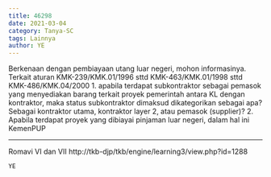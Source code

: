 ```yaml
---
title: 46298
date: 2021-03-04
category: Tanya-SC
tags: Lainnya
author: YE
---
```


Berkenaan dengan pembiayaan utang luar negeri, mohon informasinya. Terkait aturan KMK-239/KMK.01/1996 sttd KMK-463/KMK.01/1998 sttd KMK-486/KMK.04/2000 1. apabila terdapat subkontraktor sebagai pemasok yang menyediakan barang terkait proyek pemerintah antara KL dengan kontraktor, maka status subkontraktor dimaksud dikategorikan sebagai apa? Sebagai kontraktor utama, kontraktor layer 2, atau pemasok (supplier)? 2. Apabila terdapat proyek yang dibiayai pinjaman luar negeri, dalam hal ini KemenPUP

---

Romavi VI dan VII http://tkb-djp/tkb/engine/learning3/view.php?id=1288

`YE`
